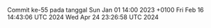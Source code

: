 Commit ke-55 pada tanggal Sun Jan 01 14:00 2023 +0100
Fri Feb 16 14:43:06 UTC 2024
Wed Apr 24 23:26:58 UTC 2024
